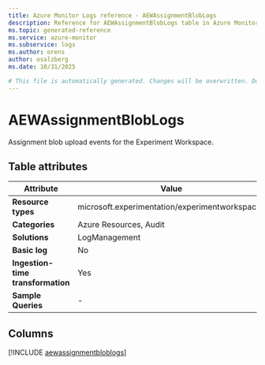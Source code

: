 ```yaml
---
title: Azure Monitor Logs reference - AEWAssignmentBlobLogs
description: Reference for AEWAssignmentBlobLogs table in Azure Monitor Logs.
ms.topic: generated-reference
ms.service: azure-monitor
ms.subservice: logs
ms.author: orens
author: osalzberg
ms.date: 10/31/2025

# This file is automatically generated. Changes will be overwritten. Do not change this file directly.
---
```


# AEWAssignmentBlobLogs

Assignment blob upload events for the Experiment Workspace.


## Table attributes

|Attribute|Value|
|---|---|
|**Resource types**|microsoft.experimentation/experimentworkspaces|
|**Categories**|Azure Resources, Audit|
|**Solutions**| LogManagement|
|**Basic log**|No|
|**Ingestion-time transformation**|Yes|
|**Sample Queries**|-|



## Columns
  
[!INCLUDE [aewassignmentbloblogs](~/reusable-content/ce-skilling/azure/includes/azure-monitor/reference/tables/aewassignmentbloblogs-include.md)]
